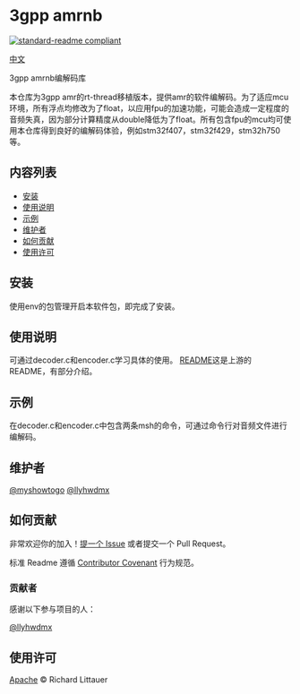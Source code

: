 # 3gpp amrnb

[![standard-readme compliant](https://img.shields.io/badge/readme%20style-standard-brightgreen.svg?style=flat-square)](https://github.com/RichardLitt/standard-readme)

[中文](README.zh-CN.md)

3gpp amrnb编解码库

本仓库为3gpp amr的rt-thread移植版本，提供amr的软件编解码。为了适应mcu环境，所有浮点均修改为了float，以应用fpu的加速功能，可能会造成一定程度的音频失真，因为部分计算精度从double降低为了float。所有包含fpu的mcu均可使用本仓库得到良好的编解码体验，例如stm32f407，stm32f429，stm32h750等。

## 内容列表

- [安装](#安装)
- [使用说明](#使用说明)
- [示例](#示例)
- [维护者](#维护者)
- [如何贡献](#如何贡献)
- [使用许可](#使用许可)

## 安装

使用env的包管理开启本软件包，即完成了安装。

## 使用说明

可通过decoder.c和encoder.c学习具体的使用。
[README](README_upstream.md)这是上游的README，有部分介绍。

## 示例

在decoder.c和encoder.c中包含两条msh的命令，可通过命令行对音频文件进行编解码。

## 维护者

[@myshowtogo](https://github.com/myshowtogo)
[@llyhwdmx](https://github.com/llyhwdmx)

## 如何贡献

非常欢迎你的加入！[提一个 Issue](https://github.com/RichardLitt/standard-readme/issues/new) 或者提交一个 Pull Request。

标准 Readme 遵循 [Contributor Covenant](http://contributor-covenant.org/version/1/3/0/) 行为规范。

### 贡献者

感谢以下参与项目的人：

[@llyhwdmx](https://github.com/llyhwdmx)

## 使用许可

[Apache](LICENSE) © Richard Littauer

